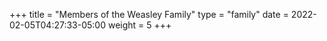 +++
title = "Members of the Weasley Family"
type = "family"
date = 2022-02-05T04:27:33-05:00
weight = 5
+++

